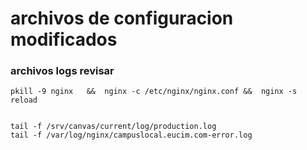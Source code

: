 # archivos de configuracion modificados

### archivos logs revisar
```shell
pkill -9 nginx   &&  nginx -c /etc/nginx/nginx.conf &&  nginx -s reload


tail -f /srv/canvas/current/log/production.log
tail -f /var/log/nginx/campuslocal.eucim.com-error.log
```